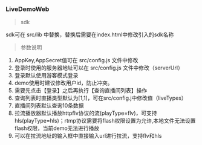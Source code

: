 ### LiveDemoWeb

> sdk

sdk可在 src/lib 中替换，替换后需要在index.html中修改引入的sdk名称

> 参数说明

1. AppKey,AppSecret值可在 src/config.js 文件中修改
2. 登录时使用的服务器地址可以在 src/config.js 文件中修改（serverUrl）
3. 登录默认使用游客模式登录
4. demo使用时建议修改用户id，防止冲突。
5. 需要先点击【登录】之后再执行【查询直播间列表】操作
6. 查询列表时直播类型默认为[1,1]，可在src/config.j中修改值（liveTypes）
7. 直播间列表默认查询10条数据
8. 拉流播放器默认播放httpflv协议的流(playType=flv)，可支持hls(playType=hls)；rtmp协议需要将flash权限设置为允许,本地文件无法设置flash权限，当前demo无法进行播放
9. 可以在拉流地址的输入框中直接输入url进行拉流，支持flv和hls